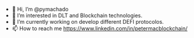 - 👋 Hi, I’m @pymachado
- 👀 I’m interested in DLT and Blockchain technologies.
- 🌱 I’m currently working on develop different DEFI protocolos.
- 📫 How to reach me https://www.linkedin.com/in/petermacblockchain/

<!---
pymachado/pymachado is a ✨ special ✨ repository because its `README.md` (this file) appears on your GitHub profile.
You can click the Preview link to take a look at your changes.
--->
